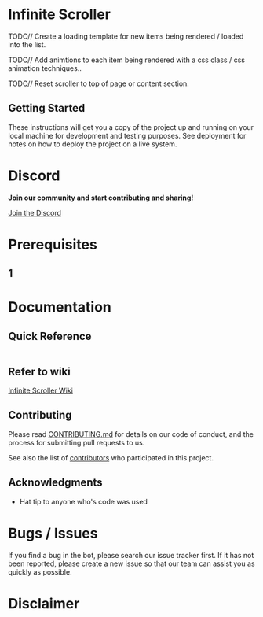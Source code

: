 # Infinite Scroller
TODO// Create a loading template for new items being rendered / loaded into the list.

TODO// Add animtions to each item being rendered with a css  class / css animation techniques..

TODO// Reset scroller to top of page or content section.


## Getting Started

These instructions will get you a copy of the project up and running on your local machine for development and testing purposes. See deployment for notes on how to deploy the project on a live system.


# Discord
**Join our community and start contributing and sharing!**
 
 [Join the Discord](https://discord.gg/262RFta)

 
# Prerequisites
## 1


# Documentation
## Quick Reference
```javascript

```
## Refer to wiki
[Infinite Scroller Wiki]()
    
## Contributing
Please read [CONTRIBUTING.md]() for details on our code of conduct, and the process for submitting pull requests to us.


See also the list of [contributors](https://github.com/spencerjpotts/) who participated in this project.

## Acknowledgments

* Hat tip to anyone who's code was used

 
# Bugs / Issues
If you find a bug in the bot, please search our issue tracker first. If it has not been reported, please create a new issue so that our team can assist you as quickly as possible.


# Disclaimer
